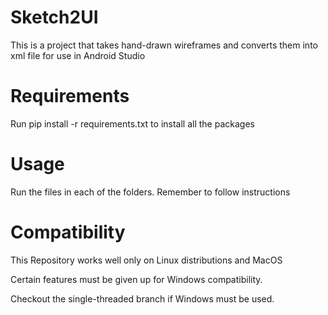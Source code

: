 # Sketch2UI

This is a project that takes hand-drawn wireframes and converts them into xml file for use in Android Studio

# Requirements

Run pip install -r requirements.txt to install all the packages

# Usage

Run the files in each of the folders. Remember to follow instructions

# Compatibility

This Repository works well only on Linux distributions and MacOS

Certain features must be given up for Windows compatibility. 

Checkout the single-threaded branch if Windows must be used. 
